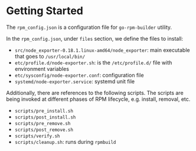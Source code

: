 # Getting Started

The `rpm_config.json` is a configuration file for `go-rpm-builder` utility.

In the `rpm_config.json`, under `files` section, we define the files to install:

* `src/node_exporter-0.18.1.linux-amd64/node_exporter`: main executable that goes to `/usr/local/bin/`
* `etc/profile.d/node-exporter.sh`: is the `/etc/profile.d/` file with environment variables
* `etc/sysconfig/node-exporter.conf`: configuration file
* `systemd/node-exporter.service`: systemd unit file

Additionally, there are references to the following scripts. The scripts are
being invoked at different phases of RPM lifecycle, e.g. install, removal, etc.

* `scripts/pre_install.sh`
* `scripts/post_install.sh`
* `scripts/pre_remove.sh`
* `scripts/post_remove.sh`
* `scripts/verify.sh`
* `scripts/cleanup.sh`: runs during `rpmbuild`
